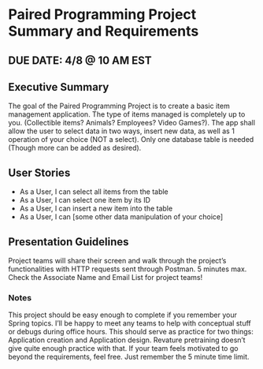 # Paired Programming Project Summary and Requirements 

## **DUE DATE: 4/8 @ 10 AM EST**

## Executive Summary

The goal of the Paired Programming Project is to create a basic item management application. The type of items managed is completely up to you. (Collectible items? Animals? Employees? Video Games?). The app shall allow the user to select data in two ways, insert new data, as well as 1 operation of your choice (NOT a select). Only one database table is needed (Though more can be added as desired). 

## User Stories

- As a User, I can select all items from the table 
- As a User, I can select one item by its ID   
- As a User, I can insert a new item into the table
- As a User, I can [some other data manipulation of your choice]


## Presentation Guidelines

Project teams will share their screen and walk through the project’s functionalities with HTTP requests sent through Postman. 5 minutes max. Check the Associate Name and Email List for project teams!

### Notes
This project should be easy enough to complete if you remember your Spring topics. I’ll be happy to meet any teams to help with conceptual stuff or debugs during office hours. This should serve as practice for two things: Application creation and Application design. Revature pretraining doesn’t give quite enough practice with that. If your team feels motivated to go beyond the requirements, feel free. Just remember the 5 minute time limit. 